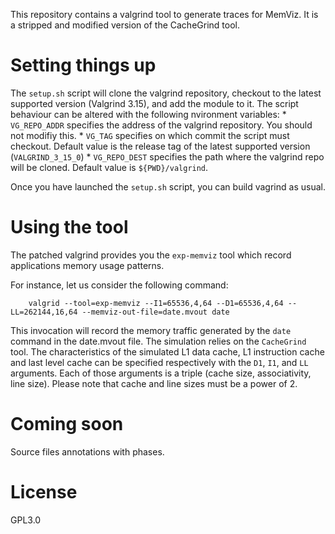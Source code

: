 This repository contains a valgrind tool to generate traces for MemViz.
It is a stripped and modified version of the CacheGrind tool.

# Setting things up 

The `setup.sh` script will clone the valgrind repository, checkout to the latest supported version (Valgrind 3.15), and add the module to it.
The script behaviour can be altered with the following nvironment variables:
    * `VG_REPO_ADDR` specifies the address of the valgrind repository. You should not modifiy this. 
    * `VG_TAG` specifies on which commit the script must checkout. Default value is the release tag of the latest supported version (`VALGRIND_3_15_0`)
    * `VG_REPO_DEST` specifies the path where the valgrind repo will be cloned. Default value is `${PWD}/valgrind`.

Once you have launched the `setup.sh` script, you can build vagrind as usual.

# Using the tool

The patched valgrind provides you the `exp-memviz` tool which record applications memory usage patterns.

For instance, let us consider the following command:

```shell
    valgrid --tool=exp-memviz --I1=65536,4,64 --D1=65536,4,64 --LL=262144,16,64 --memviz-out-file=date.mvout date
```

This invocation will record the memory traffic generated by the `date` command in the date.mvout file. 
The simulation relies on the `CacheGrind` tool.
The characteristics of the simulated L1 data cache, L1 instruction cache and last level cache can be specified respectively with the `D1`, `I1`, and `LL` arguments.
Each of those arguments is a triple (cache size, associativity, line size). 
Please note that cache and line sizes must be a power of 2.

# Coming soon

Source files annotations with phases.

# License

GPL3.0
